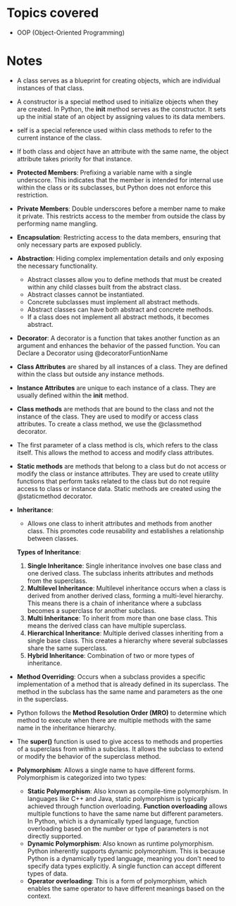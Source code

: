 # Topics covered

- OOP (Object-Oriented Programming)

# Notes

- A class serves as a blueprint for creating objects, which are individual instances of that class.
- A constructor is a special method used to initialize objects when they are created. In Python, the **init** method serves as the constructor. It sets up the initial state of an object by assigning values to its data members.
- self is a special reference used within class methods to refer to the current instance of the class.
- If both class and object have an attribute with the same name, the object attribute takes priority for that instance.
- **Protected Members**: Prefixing a variable name with a single underscore. This indicates that the member is intended for internal use within the class or its subclasses, but Python does not enforce this restriction.
- **Private Members**: Double underscores before a member name to make it private. This restricts access to the member from outside the class by performing name mangling.
- **Encapsulation**: Restricting access to the data members, ensuring that only necessary parts are exposed publicly.

- **Abstraction**: Hiding complex implementation details and only exposing the necessary functionality.
    - Abstract classes allow you to define methods that must be created within any child classes built from the abstract class.
    - Abstract classes cannot be instantiated.
    - Concrete subclasses must implement all abstract methods.
    - Abstract classes can have both abstract and concrete methods.
    - If a class does not implement all abstract methods, it becomes abstract.
- **Decorator**: A decorator is a function that takes another function as an argument and enhances the behavior of the passed function. You can Declare a Decorator using @decoratorFuntionName
- **Class Attributes** are shared by all instances of a class. They are defined within the class but outside any instance methods.
- **Instance Attributes** are unique to each instance of a class. They are usually defined within the **init** method.
- **Class methods** are methods that are bound to the class and not the instance of the class. They are used to modify or access class attributes. To create a class method, we use the @classmethod decorator.
- The first parameter of a class method is cls, which refers to the class itself. This allows the method to access and modify class attributes.
- **Static methods** are methods that belong to a class but do not access or modify the class or instance attributes. They are used to create utility functions that perform tasks related to the class but do not require access to class or instance data. Static methods are created using the @staticmethod decorator.

- **Inheritance**:
    - Allows one class to inherit attributes and methods from another class. This promotes code reusability and establishes a relationship between classes.

    **Types of Inheritance**:
    1. **Single Inheritance**: Single inheritance involves one base class and one derived class. The subclass inherits attributes and methods from the superclass.
    2. **Multilevel Inheritance**: Multilevel inheritance occurs when a class is derived from another derived class, forming a multi-level hierarchy. This means there is a chain of inheritance where a subclass becomes a superclass for another subclass.
    3. **Multi Inheritance**: To inherit from more than one base class. This means the derived class can have multiple superclass.
    4. **Hierarchical Inheritance**: Multiple derived classes inheriting from a single base class. This creates a hierarchy where several subclasses share the same superclass.
    5. **Hybrid Inheritance**: Combination of two or more types of inheritance.

- **Method Overriding**: Occurs when a subclass provides a specific implementation of a method that is already defined in its superclass. The method in the subclass has the same name and parameters as the one in the superclass. 
- Python follows the **Method Resolution Order (MRO)** to determine which method to execute when there are multiple methods with the same name in the inheritance hierarchy.
- The **super()** function is used to give access to methods and properties of a superclass from within a subclass. It allows the subclass to extend or modify the behavior of the superclass method.

- **Polymorphism**: Allows a single name to have different forms. Polymorphism is categorized into two types:
    - **Static Polymorphism**: Also known as compile-time polymorphism. 
    In languages like C++ and Java, static polymorphism is typically achieved through function overloading. **Function overloading** allows multiple functions to have the same name but different parameters.
    In Python, which is a dynamically typed language, function overloading based on the number or type of parameters is not directly supported.
    - **Dynamic Polymorphism**: Also known as runtime polymorphism.
     Python inherently supports dynamic polymorphism. This is because Python is a dynamically typed language, meaning you don't need to specify data types explicitly. A single function can accept different types of data.
    - **Operator overloading**:  This is a form of polymorphism, which enables the same operator to have different meanings based on the context.

